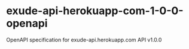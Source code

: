 # exude-api-herokuapp-com-1-0-0-openapi
OpenAPI specification for exude-api.herokuapp.com API v1.0.0
